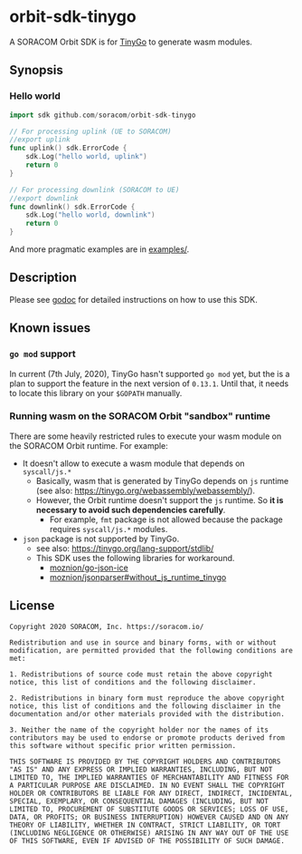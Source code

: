 # orbit-sdk-tinygo

A SORACOM Orbit SDK is for [TinyGo](https://tinygo.org/) to generate wasm modules.

## Synopsis

### Hello world

```go
import sdk github.com/soracom/orbit-sdk-tinygo

// For processing uplink (UE to SORACOM)
//export uplink
func uplink() sdk.ErrorCode {
	sdk.Log("hello world, uplink")
	return 0
}

// For processing downlink (SORACOM to UE)
//export downlink
func downlink() sdk.ErrorCode {
	sdk.Log("hello world, downlink")
	return 0
}
```

And more pragmatic examples are in [examples/](./examples/).

## Description

Please see [godoc](TODO) for detailed instructions on how to use this SDK.

## Known issues

### `go mod` support

In current (7th July, 2020), TinyGo hasn't supported `go mod` yet, but the is a plan to support the feature in the next version of `0.13.1`. Until that, it needs to locate this library on your `$GOPATH` manually.

### Running wasm on the SORACOM Orbit "sandbox" runtime

There are some heavily restricted rules to execute your wasm module on the SORACOM Orbit runtime. For example:

- It doesn't allow to execute a wasm module that depends on `syscall/js.*`
  - Basically, wasm that is generated by TinyGo depends on `js` runtime (see also: https://tinygo.org/webassembly/webassembly/).
  - However, the Orbit runtime doesn't support the `js` runtime. So __it is necessary to avoid such dependencies carefully__.
    - For example, `fmt` package is not allowed because the package requires `syscall/js.*` modules.
- `json` package is not supported by TinyGo.
  - see also: https://tinygo.org/lang-support/stdlib/
  - This SDK uses the following libraries for workaround.
    - [moznion/go-json-ice](https://github.com/moznion/go-json-ice)
    - [moznion/jsonparser#without_js_runtime_tinygo](https://github.com/moznion/jsonparser/tree/without_js_runtime_tinygo)

## License

```
Copyright 2020 SORACOM, Inc. https://soracom.io/

Redistribution and use in source and binary forms, with or without modification, are permitted provided that the following conditions are met:

1. Redistributions of source code must retain the above copyright notice, this list of conditions and the following disclaimer.

2. Redistributions in binary form must reproduce the above copyright notice, this list of conditions and the following disclaimer in the documentation and/or other materials provided with the distribution.

3. Neither the name of the copyright holder nor the names of its contributors may be used to endorse or promote products derived from this software without specific prior written permission.

THIS SOFTWARE IS PROVIDED BY THE COPYRIGHT HOLDERS AND CONTRIBUTORS "AS IS" AND ANY EXPRESS OR IMPLIED WARRANTIES, INCLUDING, BUT NOT LIMITED TO, THE IMPLIED WARRANTIES OF MERCHANTABILITY AND FITNESS FOR A PARTICULAR PURPOSE ARE DISCLAIMED. IN NO EVENT SHALL THE COPYRIGHT HOLDER OR CONTRIBUTORS BE LIABLE FOR ANY DIRECT, INDIRECT, INCIDENTAL, SPECIAL, EXEMPLARY, OR CONSEQUENTIAL DAMAGES (INCLUDING, BUT NOT LIMITED TO, PROCUREMENT OF SUBSTITUTE GOODS OR SERVICES; LOSS OF USE, DATA, OR PROFITS; OR BUSINESS INTERRUPTION) HOWEVER CAUSED AND ON ANY THEORY OF LIABILITY, WHETHER IN CONTRACT, STRICT LIABILITY, OR TORT (INCLUDING NEGLIGENCE OR OTHERWISE) ARISING IN ANY WAY OUT OF THE USE OF THIS SOFTWARE, EVEN IF ADVISED OF THE POSSIBILITY OF SUCH DAMAGE.

```

